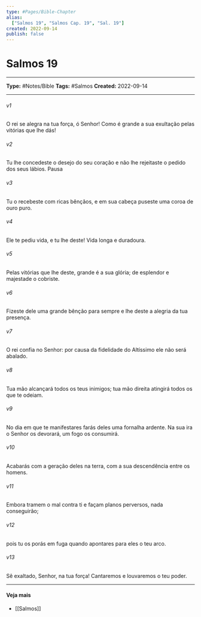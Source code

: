 ```yaml
---
type: #Pages/Bible-Chapter
alias:
  ["Salmos 19", "Salmos Cap. 19", "Sal. 19"]
created: 2022-09-14
publish: false
---
```


# Salmos 19

---

**Type:** #Notes/Bible
**Tags:** #Salmos
**Created:** 2022-09-14

---

###### v1
O rei se alegra na tua força, ó Senhor! Como é grande a sua exultação pelas vitórias que lhe dás!
###### v2
Tu lhe concedeste o desejo do seu coração e não lhe rejeitaste o pedido dos seus lábios. Pausa
###### v3
Tu o recebeste com ricas bênçãos, e em sua cabeça puseste uma coroa de ouro puro.
###### v4
Ele te pediu vida, e tu lhe deste! Vida longa e duradoura.
###### v5
Pelas vitórias que lhe deste, grande é a sua glória; de esplendor e majestade o cobriste.
###### v6
Fizeste dele uma grande bênção para sempre e lhe deste a alegria da tua presença.
###### v7
O rei confia no Senhor: por causa da fidelidade do Altíssimo ele não será abalado.
###### v8
Tua mão alcançará todos os teus inimigos; tua mão direita atingirá todos os que te odeiam.
###### v9
No dia em que te manifestares farás deles uma fornalha ardente. Na sua ira o Senhor os devorará, um fogo os consumirá.
###### v10
Acabarás com a geração deles na terra, com a sua descendência entre os homens.
###### v11
Embora tramem o mal contra ti e façam planos perversos, nada conseguirão;
###### v12
pois tu os porás em fuga quando apontares para eles o teu arco.
###### v13
Sê exaltado, Senhor, na tua força! Cantaremos e louvaremos o teu poder.


---

#### Veja mais

- [[Salmos]]
